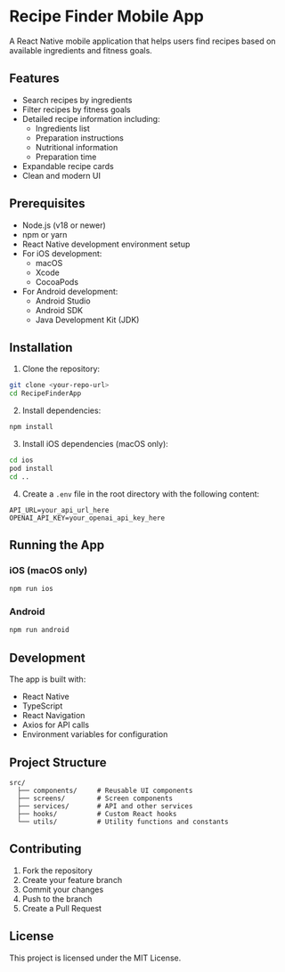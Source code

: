 # Recipe Finder Mobile App

A React Native mobile application that helps users find recipes based on available ingredients and fitness goals.

## Features

- Search recipes by ingredients
- Filter recipes by fitness goals
- Detailed recipe information including:
  - Ingredients list
  - Preparation instructions
  - Nutritional information
  - Preparation time
- Expandable recipe cards
- Clean and modern UI

## Prerequisites

- Node.js (v18 or newer)
- npm or yarn
- React Native development environment setup
- For iOS development:
  - macOS
  - Xcode
  - CocoaPods
- For Android development:
  - Android Studio
  - Android SDK
  - Java Development Kit (JDK)

## Installation

1. Clone the repository:
```bash
git clone <your-repo-url>
cd RecipeFinderApp
```

2. Install dependencies:
```bash
npm install
```

3. Install iOS dependencies (macOS only):
```bash
cd ios
pod install
cd ..
```

4. Create a `.env` file in the root directory with the following content:
```
API_URL=your_api_url_here
OPENAI_API_KEY=your_openai_api_key_here
```

## Running the App

### iOS (macOS only)
```bash
npm run ios
```

### Android
```bash
npm run android
```

## Development

The app is built with:
- React Native
- TypeScript
- React Navigation
- Axios for API calls
- Environment variables for configuration

## Project Structure

```
src/
  ├── components/     # Reusable UI components
  ├── screens/        # Screen components
  ├── services/       # API and other services
  ├── hooks/          # Custom React hooks
  └── utils/          # Utility functions and constants
```

## Contributing

1. Fork the repository
2. Create your feature branch
3. Commit your changes
4. Push to the branch
5. Create a Pull Request

## License

This project is licensed under the MIT License. 